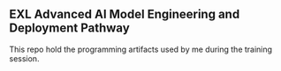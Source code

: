  ## EXL Advanced AI Model Engineering and Deployment Pathway

 This repo hold the programming artifacts used by me during the training session. 

